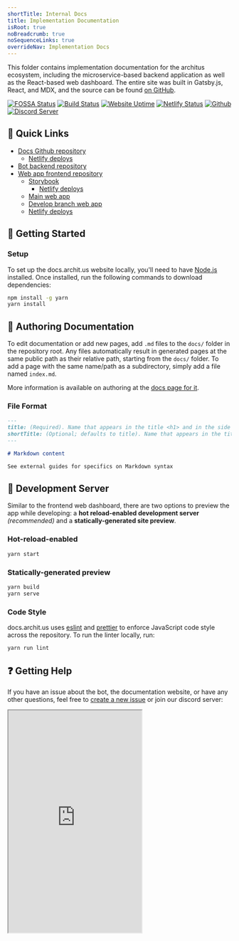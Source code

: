 ```yaml
---
shortTitle: Internal Docs
title: Implementation Documentation
isRoot: true
noBreadcrumb: true
noSequenceLinks: true
overrideNav: Implementation Docs
---
```


This folder contains implementation documentation for the architus ecosystem, including the microservice-based backend application as well as the React-based web dashboard. The entire site was built in Gatsby.js, React, and MDX, and the source can be found [on GitHub](https://github.com/architus/docs.archit.us).

<!-- <div style={{ marginTop: "-1rem" }} /> -->

[![FOSSA Status](https://app.fossa.com/api/projects/git%2Bgithub.com%2Farchitus%2Fdocs.archit.us.svg?type=shield)](https://app.fossa.com/projects/git%2Bgithub.com%2Farchitus%2Fdocs.archit.us?ref=badge_shield) [![Build Status](https://travis-ci.org/architus/docs.archit.us.svg?branch=master)](https://travis-ci.org/architus/docs.archit.us) [![Website Uptime](https://img.shields.io/uptimerobot/ratio/7/m783218822-e416787a37a1f22b540d0654.svg?label=website%20uptime)](https://status.archit.us/) [![Netlify Status](https://api.netlify.com/api/v1/badges/8ee5067a-c5a8-4309-9167-2cfe8b8d4cb3/deploy-status)](https://app.netlify.com/sites/architus-docs/deploys) [![Github](https://img.shields.io/badge/GitHub-docs.archit.us-green)](https://github.com/architus/docs.archit.us) [![Discord Server](https://img.shields.io/discord/607637793107345431?color=7289DA&logo=discord&logoColor=white)](https://discord.gg/FpyhED)

## 🔗 Quick Links

- [Docs Github repository](https://github.com/architus/docs.archit.us)
  - [Netlify deploys](https://app.netlify.com/sites/architus-docs/deploys)
- [Bot backend repository](https://github.com/architus/architus)
- [Web app frontend repository](https://github.com/architus/archit.us)
  - [Storybook](https://storybook.archit.us/)
    - [Netlify deploys](https://app.netlify.com/sites/storybook-architus/deploys)
  - [Main web app](https://archit.us/)
  - [Develop branch web app](https://develop.archit.us/)
  - [Netlify deploys](https://app.netlify.com/sites/architus/deploys)

## 🚀 Getting Started

### Setup

To set up the docs.archit.us website locally, you'll need to have [Node.js](https://nodejs.org/en/download/) installed. Once installed, run the following commands to download dependencies:

```bash
npm install -g yarn
yarn install
```

## 📝 Authoring Documentation

To edit documentation or add new pages, add `.md` files to the `docs/` folder in the repository root. Any files automatically result in generated pages at the same public path as their relative path, starting from the `docs/` folder. To add a page with the same name/path as a subdirectory, simply add a file named `index.md`.

More information is available on authoring at the [docs page for it](/internal/community/authoring).

### File Format

```md
---
title: (Required). Name that appears in the title <h1> and in the side NavBar
shortTitle: (Optional; defaults to title). Name that appears in the title bar & breadcrumb
---

# Markdown content

See external guides for specifics on Markdown syntax
```

## 📡 Development Server

Similar to the frontend web dashboard, there are two options to preview the app while developing: a **hot reload-enabled development server** _(recommended)_ and a **statically-generated site preview**.

### Hot-reload-enabled

```bash
yarn start
```

### Statically-generated preview

```bash
yarn build
yarn serve
```

### Code Style

docs.archit.us uses [eslint](https://eslint.org/) and [prettier](https://prettier.io/) to enforce JavaScript code style across the repository. To run the linter locally, run:

```bash
yarn run lint
```

## ❓ Getting Help

If you have an issue about the bot, the documentation website, or have any other questions, feel free to [create a new issue](https://github.com/architus/architus/issues/new) or join our discord server:

<Iframe
  title="Architus Discord server"
  src="https://discordapp.com/widget?id=607637793107345431&theme=dark"
  height="500"
/>

## 📜 License

[![FOSSA Status](https://app.fossa.com/api/projects/git%2Bgithub.com%2Farchitus%2Fdocs.archit.us.svg?type=large)](https://app.fossa.com/projects/git%2Bgithub.com%2Farchitus%2Fdocs.archit.us?ref=badge_large)
